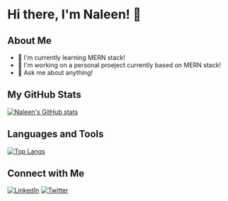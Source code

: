 # Hi there, I'm Naleen! 👋

## About Me
- 🌱 I'm currently learning MERN stack!
- 💼 I'm working on a personal proeject currently based on MERN stack!
- 💬 Ask me about anything!

## My GitHub Stats
[![Naleen's GitHub stats](https://github-readme-stats.vercel.app/api?username=naleen201&show_icons=true&theme=radical)](https://github.com/naleen201)

## Languages and Tools
[![Top Langs](https://github-readme-stats.vercel.app/api/top-langs/?username=naleen201&layout=compact&theme=radical)](https://github.com/naleen201)

## Connect with Me
[![LinkedIn](https://img.shields.io/badge/LinkedIn-Connect-blue)](https://www.linkedin.com/in/naleen201)
[![Twitter](https://img.shields.io/badge/Twitter-Follow-blue)](https://twitter.com/_naleen)
